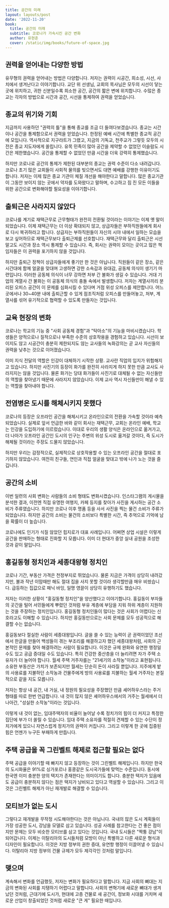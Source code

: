 ```yaml
---
title: 공간의 미래
layout: layouts/post
date: '2022-11-20'
book:
  title: 공간의 미래
  subtitle: 코로나가 가속시킨 공간 변화
  author: 유현준
  cover: /static/img/books/future-of-space.jpg
---
```



## 권력을 얻어내는 다양한 방법
유무형의 권력을 얻어내는 방법은 다양합니다. 저자는 권력이 시공간, 희소성, 시선, 사치에서 생겨난다고 이야기합니다. 교단 위 선생님, 교회의 목사님은 모두의 시선이 닿는 곳에 위치하고, 귀한 신분일수록 희소한 공간, 공간의 짧은 변에 위치합니다. 수많은 종교는 각자의 방법으로 시간과 공간, 시선을 통제하여 권력을 얻었습니다.  

## 종교의 위기와 기회
지금까지 사용하던 "권력의 틀"을 통해 종교를 조금 더 들여다보겠습니다. 종교는 시간이나 공간을 통제함으로서 권력을 얻었습니다. 한정된 예배 시간에 특별한 종교적 공간에 모입니다. 역사적으로 지구라트가 그랬고, 지금의 기독교, 천주교가 그렇듯 모두의 시전은 종교 지도자에게 쏠립니다. 유목 민족이 많아 공간을 제약할 수 없었던 이슬람도 시간은 제한했습니다. 공간을 통제할 수 없었던 만큼 시간을 더욱 강력히 통제했습니다.  

하지만 코로나로 공간의 통제가 제한된 대부분의 종교는 권력 수준이 다소 내려갑니다. 코로나 초기 많은 교회들이 사회적 물의를 빚으면서도 대면 예배를 강행한 이유이기도 합니다. 저자는 이제 많은 종교 기관이 체질 개선을 해야한다고 말합니다. 많은 종교기관이 그동안 보이지 않는 곳에서 약자를 도와왔다고 말하며, 수고하고 짐 진 모든 이들을 위한 공간으로 변화해야할 필요성을 이야기합니다.  

## 출퇴근은 사라지지 않았다
코로나를 계기로 재택근무로 근무형태가 완전히 전환될 것이라는 이야기는 이제 옛 말이 되었습니다. 이제 재택근무는 더 이상 확대되지 않고, 상급자들은 부하직원들에게 회사로 다시 복귀하라고 합니다. 상급자는 부하직원들이 자신의 시야 내에서 일하는 모습을 보고 싶어하므로 재택근무보다 출퇴근제를 선호합니다. 재택근무와 달리 출퇴근은 시선 말고도 시간과 장소 역시 통제할 수 있습니다. 즉, 회사는 권력이 모이는 곳이고 많은 책임자들은 이 권력을 포기하지 않을 것입니다.  

하지만 출퇴근 정책이 상급자들에게 좋기만 한 것은 아닙니다. 직원들이 같은 장소, 같은 시간대에 함께 얼굴을 맞대며 고생하면 강한 소속감과 유대감, 공동체 의식이 생기기 마련입니다. 이러한 공동체 의식이 너무 강하면 처부 간 불화가 생길 수 있습니다. 거대 기업의 계열사 간 불화는 이 공동체 의식의 충돌 속에서 발생합니다. 저자는 계열사끼리 분리된 오피스 공간이 이 문제를 심화시킬 수 있다며 거점 위성 오피스를 제안합니다. 어느 곳에서나 30~40분 내에 출퇴근할 수 있게 점조직처럼 오피스를 만들어놓고, 처부, 계열사를 섞어 유기적으로 협력할 수 있도록 만들자는 것입니다.  

## 교육 현장의 변화
코로나는 학교의 기능 중 "사회 공동체 경험"과 "탁아소"의 기능을 마비시켰습니다. 학생들은 양적으로나 질적으로나 부족한 수준의 상호작용을 경험하고 있습니다. 시선이 보이지도 않고 시공간이 충분히 제한되지도 않는 교사들의 녹화강의는 곧 교사 자신들의 권력을 낮추는 것으로 이어졌습니다.  

이미 지식 전달의 역할은 인강이 대체하기 시작한 상황. 교사란 직업의 입지가 위험해지고 있습니다. 하지만 사진기의 등장이 화가를 완전히 사라지게 하지 못한 만큼 교사도 사라지지는 않을 것입니다. 물론 화가는 당대 화가들이 사진기로 대체될 수 없는 자신들만의 역할을 찾아냈기 때문에 사라지지 않았습니다. 이제 교사 역시 자신들만이 해낼 수 있는 역할을 찾아내야 합니다.

## 전염병은 도시를 해체시키지 못했다
코로나의 등장은 오프라인 공간을 해체시키고 온라인으로의 전환을 가속할 것이라 예측되었습니다. 실제로 앞서 언급한 바와 같이 회사는 재택근무, 교회는 온라인 예배, 학교는 인강을 도입하기에 이르렀습니다. 이대로 우리의 생활 양식은 온라인으로 옮겨가고, 더 나아가 오프라인 공간인 도시의 인구는 주변의 위성 도시로 옮겨갈 것이다, 즉 도시가 해체될 것이라는 주장도 드물지 않았습니다.  

하지만 우리는 감정적으로, 실제적으로 상호작용할 수 있는 오프라인 공간을 절대로 포기하지 않았습니다. 여전히 친구들, 연인과 직접 얼굴을 맞대고 밖에 나가 노는 것을 즐깁니다.  

## 공간의 소비
이번 일련의 사회 변화는 사람들의 소비 형태도 변화시켰습니다. 인스타그램의 게시물을 분석한 결과, 이전엔 직접 유명한 여행지, 카페 등지를 찾아가 사진을 게시하는 공간 소비가 주류였습니다. 하지만 코로나 이후 명품 등을 사서 사진을 찍는 물건 소비가 주류가 되었습니다. 하지만 공간의 소비는 물건의 소비보다 특별한 시간, 즉 추억으로 기억에 남을 확률이 더 높습니다.  

코로나에도 인기가 식질 않았던 힙지로가 대표 사례입니다. 어쩌면 상업 시설은 이렇게 공간을 판매하는 형태로 진화할 지 모릅니다. 이미 더 현대가 중앙 실내 공원을 조성한 것과 같이 말입니다.  

## 홍길동형 정치인과 세종대왕형 정치인
코로나 기간, 부동산 가격은 천정부지로 뛰었습니다. 물론 지금은 가격이 상당히 내려갔지만, 불과 작년 이맘때만 해도 절대 집을 사지 못할 것이라 생각할만큼 매우 비쌌습니다. 급등하는 집값으로 패닉 바잉, 일명 영끌이 상당히 유행하기도 했습니다.  

저자는 이러한 상황이 "홍길동형 정치인"을 양산했다고 이야기합니다. 홍길동이 부자들의 곳간을 털어 서민들에게 뿌렸던 것처럼 부유 계층에 부담을 지워 하위 계층이 지원하는 것을 주장하는 정치인입니다. 홍길동형 정치인들이 많다는 것은 사회가 어렵다는 신호라고도 이해할 수 있습니다. 하지만 홍길동만으로는 사회 문제를 모두 성공적으로 해결할 수는 없습니다.  

홍길동보다 절실한 사람이 세종대왕입니다. 글을 쓸 수 있는 능력이 곧 권력이었던 조선에서 한글을 만들어 백성들이 겪는 부조리를 해결하고자 했던 세종대왕처럼, 사회의 근본적인 문제를 찾아 해결하려는 사람이 필요합니다. 이것은 규제 완화와 유연한 행정일 수도 있고 공급 증대일 수도 있습니다. 특히 건강한 중산층을 더 늘리려면 자가 주택 소유자가 더 늘어야 합니다. 월세 주택 거주자를는 "21세기의 소작농"이라고 표현됩니다. 소유한 부동산은 가치가 보존되지만 월세는 단순히 돈이 사라질 뿐입니다. 지주에게 밭의 사용료를 지불하던 소작농과 건물주에게 방의 사용료를 지불하는 월세 거주자는 본질적으로 같을 지도 모릅니다.  

저자는 항상 내 공간, 내 거실, 내 정원의 필요성을 주장했던 만큼 셰어하우스라는 주거 형태를 따로 한번 언급합니다. 내 것이 많지 않은 셰어하우스에서의 거주는 월세에서 더 나아간, "성실한 소작농"이라는 것입니다.  

이렇게 내 것이 없는, 임대주택자의 비율이 늘어날 수록 정치가의 힘이 더 커지고 특정한 집단에 부가 더 쏠릴 수 있습니다. 임대 주택 소유자를 적절히 견제할 수 있는 수단이 정치가에게 있으니 자연스럽게 정치가의 권력이 커집니다. 그리고 이렇게 한 곳에 집중된 힘은 언젠가 누구든 부패하게 만듭니다.  

## 주택 공급을 꼭 그린벨트 해제로 접근할 필요는 없다
주택 공급을 이야기할 때 빠지지 않고 등장하는 것이 그린벨트 해제입니다. 하지만 한국의 도시화율은 91%로 싱가포르나 홍콩같은 도시국가들에 맞먹는 수준입니다. 동시에 한국엔 이미 충분한 양의 택지가 존재한다는 의미이기도 합니다. 충분한 택지가 있음에도 공급이 충분하지 않다는 점은 택지가 낭비되고 있다고 역설할 수 있습니다. 그리고 이것은 그린벨트 해제가 아닌 재개발로 해결할 수 있습니다.  

## 모티브가 없는 도시
그렇다고 재개발을 무작정 시도해야한다는 것은 아닙니다. 국내의 많은 도시 계획들이 가장 성공한 도시, 강남을 모델로 삼고 있습니다. 성공 사례를 참고한다는 건 좋은 점이지만 문제는 모두 비슷한 모티브를 삼고 있다는 것입니다. 국내 도시들은 "짝퉁 강남"이 되어갑니다. 이제는 이탈리아의 도시들처럼 모방이 아닌 특별하고 다른 새로운 형식과 디자인이 필요합니다. 이것은 지방 정부의 권한 증대, 유연항 행정이 이끌어낼 수 있습니다. 이탈리아 지방 정부의 건물 규제가 모두 제각각인 것처럼 말입니다.  

## 맺으며
계속해서 변화를 언급했듯, 저자는 변화가 필요하다고 말합니다. 지금 사회의 뼈대는 지금의 변화된 사회를 지탱하기 어렵다고 말합니다. 사회의 변혁기에 새로운 뼈대가 생겨났던 것처럼, 근대기에 도시가, 현대에 고층 건물로 새 공간이, 정보화 시대를 거치며 새로운 산업이 창출되었던 것처럼 새로운 "큰 게" 필요한 때입니다.  
